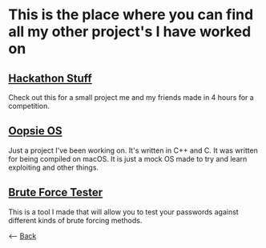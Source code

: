# This is the place where you can find all my other project's I have worked on

## [Hackathon Stuff](https://github.com/Zxtreme03/ComputerScience/tree/master/HackAThon)
Check out this for a small project me and my friends made in 4 hours for a competition.

## [Oopsie OS](https://github.com/Zxtreme03/OopsieOS)
Just a project I've been working on. It's written in C++ and C. It was written for being compiled on macOS. It is just a mock OS made to try and learn exploiting and other things.

## [Brute Force Tester](https://BruteForce.zxtreme03.repl.run)
This is a tool I made that will allow you to test your passwords against different kinds of brute forcing methods.

<-- [Back](./)
